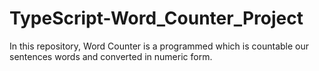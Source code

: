 # TypeScript-Word_Counter_Project
In this repository, Word Counter is a programmed which is countable our sentences words and converted in numeric form.
